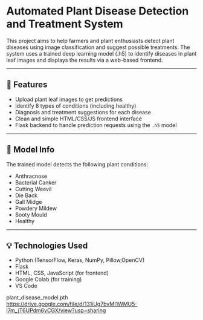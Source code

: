 
# Automated Plant Disease Detection and Treatment System

This project aims to help farmers and plant enthusiasts detect plant diseases using image classification and suggest possible treatments. The system uses a trained deep learning model (.h5) to identify diseases in plant leaf images and displays the results via a web-based frontend.

---

## 🚀 Features

- Upload plant leaf images to get predictions
- Identify 8 types of conditions (including healthy)
- Diagnosis and treatment suggestions for each disease
- Clean and simple HTML/CSS/JS frontend interface
- Flask backend to handle prediction requests using the `.h5` model

---

## 🧠 Model Info

The trained model detects the following plant conditions:
- Anthracnose
- Bacterial Canker
- Cutting Weevil
- Die Back
- Gall Midge
- Powdery Mildew
- Sooty Mould
- Healthy

---

## 💡 Technologies Used

- Python (TensorFlow, Keras, NumPy, Pillow,OpenCV)
- Flask
- HTML, CSS, JavaScript (for frontend)
- Google Colab (for training)
- VS Code

plant_disease_model.pth
https://drive.google.com/file/d/131iUg7bvMI1WMU5-l7m_jT6UPdm6yCGX/view?usp=sharing
